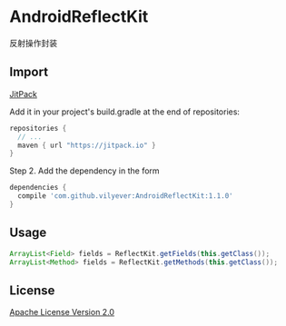 # AndroidReflectKit
反射操作封装
## Import
[JitPack](https://jitpack.io/)

Add it in your project's build.gradle at the end of repositories:

```gradle
repositories {
  // ...
  maven { url "https://jitpack.io" }
}
```

Step 2. Add the dependency in the form

```gradle
dependencies {
  compile 'com.github.vilyever:AndroidReflectKit:1.1.0'
}
```

## Usage
```java
ArrayList<Field> fields = ReflectKit.getFields(this.getClass());
ArrayList<Method> fields = ReflectKit.getMethods(this.getClass());
```

## License
[Apache License Version 2.0](http://www.apache.org/licenses/LICENSE-2.0.txt)
